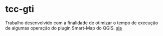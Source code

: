 # tcc-gti
Trabalho desenvolvido com a finalidade de otimizar o tempo de execução de algumas operação do plugin Smart-Map do QGIS. [sla](https://github.com/gustavowillam/SmartMapPlugin)
